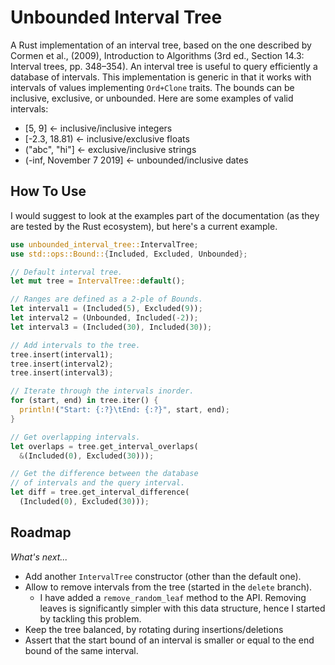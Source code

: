 # Unbounded Interval Tree

A Rust implementation of an interval tree, based on the one described by Cormen et al., (2009), Introduction to Algorithms (3rd ed., Section 14.3: Interval trees, pp. 348–354). An interval tree is useful to query efficiently a database of intervals. This implementation is generic in that it works with intervals of values implementing `Ord+Clone` traits. The bounds can be inclusive, exclusive, or unbounded. Here are some examples of valid intervals:

* [5, 9] <- inclusive/inclusive integers
* [-2.3, 18.81) <- inclusive/exclusive floats
* ("abc", "hi"] <- exclusive/inclusive strings
* (-inf, November 7 2019] <- unbounded/inclusive dates

## How To Use

I would suggest to look at the examples part of the documentation (as they are tested by the Rust ecosystem), but here's a current example.

```rust
use unbounded_interval_tree::IntervalTree;
use std::ops::Bound::{Included, Excluded, Unbounded};

// Default interval tree.
let mut tree = IntervalTree::default();

// Ranges are defined as a 2-ple of Bounds.
let interval1 = (Included(5), Excluded(9));
let interval2 = (Unbounded, Included(-2));
let interval3 = (Included(30), Included(30));

// Add intervals to the tree.
tree.insert(interval1);
tree.insert(interval2);
tree.insert(interval3);

// Iterate through the intervals inorder.
for (start, end) in tree.iter() {
  println!("Start: {:?}\tEnd: {:?}", start, end);
}

// Get overlapping intervals.
let overlaps = tree.get_interval_overlaps(
  &(Included(0), Excluded(30)));

// Get the difference between the database
// of intervals and the query interval.
let diff = tree.get_interval_difference(
  (Included(0), Excluded(30)));
```

## Roadmap

*What's next...*

* Add another `IntervalTree` constructor (other than the default one).
* Allow to remove intervals from the tree (started in the `delete` branch).
  * I have added a `remove_random_leaf` method to the API. Removing leaves is significantly simpler with this data structure, hence I started by tackling this problem.
* Keep the tree balanced, by rotating during insertions/deletions
* Assert that the start bound of an interval is smaller or equal to the end bound of the same interval.
